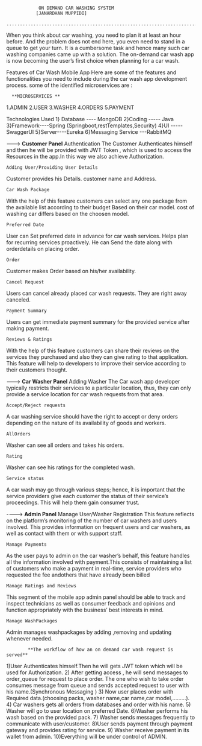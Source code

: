 			    ON DEMAND CAR WASHING SYSTEM 
			   [JANARDHAN MUPPIDI]
			....................................................................................
When you think about car washing, you need to plan it at least an hour before. And the problem does not end here,
you even need to stand in a queue to get your turn. It is a cumbersome task and hence many such car washing companies came up with a solution. 
The on-demand car wash app is now becoming the user’s first choice when planning for a car wash.

Features of Car Wash Mobile App
	Here are some of the features and functionalities you need to include during the car wash app development process.
some of the identified microservices are :

 	  **MICROSERVICES **
1.ADMIN
2.USER
3.WASHER
4.ORDERS
5.PAYMENT


  Technologies Used
1} Database ---- MongoDB
2}Coding ----- Java
3}Framework----Spring (Springboot,restTemplates,Security)
4}UI -----SwaggerUI
5}Server----Eureka
6}Messaging Service ---RabbitMQ



--->			**Customer Panel**
	Authentication
The Customer Authenticates himself and then he will be provided with JWT Token , which is used to access the Resources in the app.In this way we 
also achieve Authorization.

	Adding User/Providing User Details
Customer provides his Details. customer name and Address.

	Car Wash Package
With the help of this feature customers can select any one package from the available list according to their budget Based on their car model.
cost of washing car differs based on the choosen model.

	Preferred Date
User can Set preferred date  in advance for car wash services. Helps plan for recurring services proactively.
He can Send the date along with orderdetails on placing order.

	Order
Customer makes Order based on his/her availability.

	Cancel Request
Users can cancel already placed car wash requests. They are right away canceled.

	Payment Summary
Users can get immediate payment summary for the provided service after making payment.

	Reviews & Ratings
With the help of this feature customers can share their reviews on the services they purchased and also they can give rating to that application. 
This feature will help to developers to improve their service according to their customers thought.


--->			**Car Washer Panel**
	Adding Washer
The Car wash app developer typically restricts their services to a particular location, thus, they can only provide a service location for
car wash requests from that area.
	
	Accept/Reject requests
A car washing service should have the right to accept or deny orders depending on the nature of its availability of goods and workers.

	AllOrders
Washer can see all orders and takes his orders.

	Rating
Washer can see his ratings for the completed wash.

	Service status
A car wash may go through various steps; hence, it is important that the service providers give each customer the status of their service’s proceedings.
This will help them gain consumer trust.


---->					**Admin Panel**
	Manage User/Washer  Registration
This feature reflects on the platform’s monitoring of the number of car washers and users involved. 
This provides information on frequent users and car washers, as well as contact with them or with support staff.
	
	Manage Payments
As the user pays to admin on the car washer’s behalf, this feature handles all the information involved with payment.This consists of maintaining
 a list of customers who make a payment in real-time, service providers who requested the fee andothers that have already been billed

	Manage Ratings and Reviews
This segment of the mobile app admin panel should be able to track and inspect technicians as well as consumer feedback
and opinions and function appropriately with the business’ best interests in mind.
	
	Manage WashPackages
Admin manages washpackages by adding ,removing and updating whenever needed.


			**The workflow of how an on demand car wash request is served**

1)User Authenticates himself.Then he will gets JWT token which will be used for Authorization.
2) After getting access , he will send messages to order_queue for request to place order. The one who wish to take order consumes message
     from queue and sends accepted request to user with his name.(Synchronous Messaging )
3) Now user places order with Required data.(choosing packs, washer name,car name,car model,.........). 
4) Car washers gets all orders from databases and order with his name.
5) Washer will go to user location on preferred Date.
6)Washer performs his wash based on the provided pack.
7) Washer sends messages frequently to communicate with user/customer. 
8)User sends payment through payment gateway and provides rating for service.
9) Washer receive payment in its wallet from admin.
10)Everything will be under control of ADMIN.






